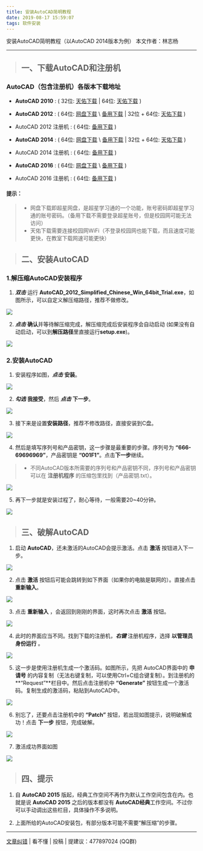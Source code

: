 ```yaml
---
title: 安装AutoCAD简明教程
date: 2019-08-17 15:59:07
tags: 软件安装
---
```

安装AutoCAD简明教程（以AutoCAD 2014版本为例）
本文作者：林志杨
<!-- more -->
<hr>

> ## 一、下载AutoCAD和注册机
### AutoCAD（包含注册机）各版本下载地址
* **AutoCAD 2010** : ( 32位: [天佑下载](http://down.cqjtu.edu.cn/view/282.html) | 64位: [天佑下载](http://down.cqjtu.edu.cn/view/525.html) )

* **AutoCAD 2012** : ( 64位: [网盘下载](http://pan-yz.chaoxing.com/share/info/aabd52a32fe55d84) \ [备用下载](https://pan-yz.chaoxing.com/external/m/file/371286349641981952?name=AutoCAD_2012_Simplified_Chinese_Win_64bit_Trial.exe&appId=1000) | 32位 + 64位: [天佑下载](http://down.cqjtu.edu.cn/view/70.html) )
* AutoCAD 2012 注册机 : ( 64位: [备用下载](https://pan-yz.chaoxing.com/external/m/file/369552319644999680?name=Autodesk2012%E6%B3%A8%E5%86%8C%E6%9C%BA.zip&appId=1000) )

* **AutoCAD 2014** : ( 64位: [网盘下载](http://pan-yz.chaoxing.com/share/info/b10b27c2e039cc94) \ [备用下载](https://pan-yz.chaoxing.com/external/m/file/370118105182793728?name=AutoCAD_2014_Simplified_Chinese_Win_64bit_dlm.sfx.exe&appId=1000)  | 32位 + 64位: [天佑下载](http://down.cqjtu.edu.cn/view/468.html) )
* AutoCAD 2014 注册机 : ( 64位: [备用下载](https://pan-yz.chaoxing.com/external/m/file/371286019478949888?name=Autodesk2014%E6%B3%A8%E5%86%8C%E6%9C%BA64%E4%BD%8D%E7%89%88.zip&appId=1000) )

* **AutoCAD 2016** : ( 64位: [网盘下载](http://pan-yz.chaoxing.com/share/info/5e7ef80bca205990) \ [备用下载](https://pan-yz.chaoxing.com/external/m/file/370118132731105280?name=AutoCAD_2016_Simplified_Chinese_Win_64bit_dlm.sfx.exe&appId=1000) )
* AutoCAD 2016 注册机 : ( 64位: [备用下载](https://pan-yz.chaoxing.com/external/m/file/371286171334897664?name=xf-adsk2016_x64.zip&appId=1000) )
#### 提示：
> * 网盘下载即超星网盘，是超星学习通的一个功能，账号密码即超星学习通的账号密码。（备用下载不需要登录超星账号，但是校园网可能无法访问）
> * 天佑下载需要连接校园网WiFi（不登录校园网也能下载，而且速度可能更快，在教室下载网速可能更快）

> ## 二、安装AutoCAD
### 1.解压缩AutoCAD安装程序
1. ***双击*** 运行 **AutoCAD_2012_Simplified_Chinese_Win_64bit_Trial.exe**，如图所示，可以自定义解压缩路径，推荐不做修改。

![](./解压缩_设置路径.png)

2. ***点击*** **确认**并等待解压缩完成，解压缩完成后安装程序会自动启动 (如果没有自动启动，可以到**解压路径**里直接运行**setup.exe**)。

![](./解压缩_等待.png)

### 2.安装AutoCAD

1. 安装程序如图，***点击*** **安装**。

![](./安装_起始界面.png)

2. ***勾选*** **我接受**，然后 ***点击*** **下一步**。

![](./安装_确认协议.png)

3. 接下来是设置**安装路径**，推荐不修改路径，直接安装到C盘。

![](./安装_设置路径.png)

4. 然后是填写序列号和产品密钥，这一步骤是最重要的步骤。序列号为 **“666-69696969”**，产品密钥是 **“001F1”**。点击**下一步**继续。

> * 不同AutoCAD版本所需要的序列号和产品密钥不同，序列号和产品密钥可以在 **注册机程序** 的压缩包里找到（产品密钥.txt）。

![](./安装_序列号.png)

5. 再下一步就是安装过程了，耐心等待，一般需要20~40分钟。

![](./安装_等待.png)

> ## 三、破解AutoCAD

1. 启动 **AutoCAD**，还未激活的AutoCAD会提示激活。点击 **激活** 按钮进入下一步。

![](./激活_起始界面.png)

2. 点击 **激活** 按钮后可能会跳转到如下界面（如果你的电脑是联网的）。直接点击 **重新输入**。

![](./激活_中间步骤1.png)

3. 点击 **重新输入** ，会返回到刚刚的界面，这时再次点击 **激活** 按钮。

![](./激活_起始界面.png)

4. 此时的界面应当不同。找到下载的注册机，***右键*** 注册机程序，选择 **以管理员身份运行** 。

![](./激活_启动注册机.png)

5. 这一步是使用注册机生成一个激活码。如图所示，先把 AutoCAD界面中的 **申请号** 的内容复制（无法右键复制，可以使用Ctrl+C组合键复制）。到注册机的 **“Request”**栏目中。然后点击注册机中 **“Generate”** 按钮生成一个激活码。复制生成的激活码，粘贴到AutoCAD中。

![](./激活_生成激活码.png)

6. 别忘了，还要点击注册机中的 **“Patch”** 按钮，若出现如图提示，说明破解成功！点击 **下一步** 按钮，完成破解。

![](./激活_打补丁.png)

7. 激活成功界面如图

![](./激活_成功界面.png)

> ## 四、提示

1. 自 **AutoCAD 2015** 版起，经典工作空间不再作为默认工作空间包含在内。也就是说 **AutoCAD 2015** 之后的版本都没有 **AutoCAD经典**工作空间。不过你可以手动调出这些栏目，具体操作不多说明。

2. 上面所给的AutoCAD安装包，有部分版本可能不需要“解压缩”的步骤。

<hr>

[文章纠错](https://github.com/cqjtu-acm/help/issues) | 看不懂 | 投稿 | 提建议：477897024 (QQ群)

